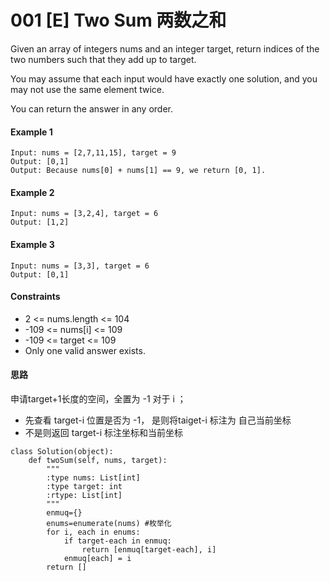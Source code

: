 # 001 [E] Two Sum 两数之和

Given an array of integers nums and an integer target, return indices of the two numbers such that they add up to target.

You may assume that each input would have exactly one solution, and you may not use the same element twice.

You can return the answer in any order.

#### Example 1

```
Input: nums = [2,7,11,15], target = 9
Output: [0,1]
Output: Because nums[0] + nums[1] == 9, we return [0, 1].
```

#### Example 2

```
Input: nums = [3,2,4], target = 6
Output: [1,2]
```

#### Example 3

```
Input: nums = [3,3], target = 6
Output: [0,1]
```

#### Constraints

+ 2 <= nums.length <= 104
+ -109 <= nums[i] <= 109
+ -109 <= target <= 109
+ Only one valid answer exists.

#### 思路
申请target+1长度的空间，全置为 -1
对于 i ；
+ 先查看 target-i 位置是否为 -1， 是则将taiget-i 标注为 自己当前坐标
+ 不是则返回 target-i 标注坐标和当前坐标

```
class Solution(object):
    def twoSum(self, nums, target):
        """
        :type nums: List[int]
        :type target: int
        :rtype: List[int]
        """
        enmuq={}
        enums=enumerate(nums) #枚举化
        for i, each in enums:
            if target-each in enmuq:
                return [enmuq[target-each], i]
            enmuq[each] = i
        return []
```